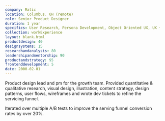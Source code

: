 ```yaml
---
company: Matic
location: Columbus, OH (remote)
role: Senior Product Designer
duration: 1 year
specifics: User Research, Persona Development, Object Oriented UX, UX + UI, Visual Design
collection: workExperience
layout: blank.html
productdesign: 40
designsystems: 15
researchandanalysis: 80
leadershipandmentorship: 90
productandstrategy: 95
frontenddevelopment: 5
date: 2000-02-01
---
```


Product design lead and pm for the growth team. Provided quantitative & qualitative research, visual design, illustration, content strategy, design patterns, user flows, wireframes and wrote dev tickets to refine the servicing funnel. 

Iterated over multiple A/B tests to improve the serving funnel conversion rates by over 20%.
